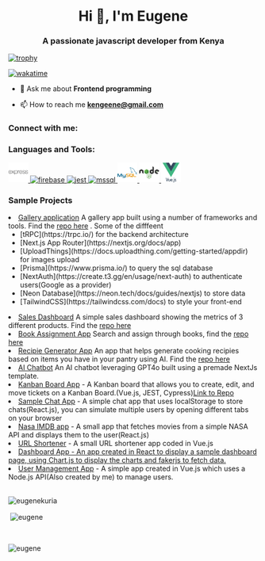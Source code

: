 <h1 align="center">Hi 👋, I'm Eugene</h1>
<h3 align="center">A passionate javascript developer from Kenya</h3>

<!-- <p align="left"> <img src="https://komarev.com/ghpvc/?username=eugenekuria&label=Profile%20views&color=0e75b6&style=flat" alt="eugenekuria" /> </p> -->

[![trophy](https://github-profile-trophy.vercel.app/?username=kengeene)](https://github.com/kengeene/github-profile-trophy)

[![wakatime](https://wakatime.com/badge/user/5ab081a4-6043-4bc2-a698-6c0dddd54c58.svg)](https://wakatime.com/@5ab081a4-6043-4bc2-a698-6c0dddd54c58)

- 💬 Ask me about **Frontend programming**

- 📫 How to reach me **kengeene@gmail.com**

<h3 align="left">Connect with me:</h3>
<p align="left">
</p>

<h3 align="left">Languages and Tools:</h3>

<p align="left"> <a href="https://expressjs.com" target="_blank" rel="noreferrer"> <img src="https://raw.githubusercontent.com/devicons/devicon/master/icons/express/express-original-wordmark.svg" alt="express" width="40" height="40"/> </a> <a href="https://firebase.google.com/" target="_blank" rel="noreferrer"> <img src="https://www.vectorlogo.zone/logos/firebase/firebase-icon.svg" alt="firebase" width="40" height="40"/> </a> <a href="https://jestjs.io" target="_blank" rel="noreferrer"> <img src="https://www.vectorlogo.zone/logos/jestjsio/jestjsio-icon.svg" alt="jest" width="40" height="40"/> </a> <a href="https://www.microsoft.com/en-us/sql-server" target="_blank" rel="noreferrer"> <img src="https://www.svgrepo.com/show/303229/microsoft-sql-server-logo.svg" alt="mssql" width="40" height="40"/> </a> <a href="https://www.mysql.com/" target="_blank" rel="noreferrer"> <img src="https://raw.githubusercontent.com/devicons/devicon/master/icons/mysql/mysql-original-wordmark.svg" alt="mysql" width="40" height="40"/> </a> <a href="https://nodejs.org" target="_blank" rel="noreferrer"> <img src="https://raw.githubusercontent.com/devicons/devicon/master/icons/nodejs/nodejs-original-wordmark.svg" alt="nodejs" width="40" height="40"/> </a> <a href="https://vuejs.org/" target="_blank" rel="noreferrer"> <img src="https://raw.githubusercontent.com/devicons/devicon/master/icons/vuejs/vuejs-original-wordmark.svg" alt="vuejs" width="40" height="40"/> </a> </p>

<h3>Sample Projects</h3
<ul>
     <li>
          <a href="https://gallery-next-app.vercel.app/">Gallery application</a> A gallery app built using a number of frameworks and tools.
          Find the <a href="https://github.com/kengeene/gallery-next-app">repo here</a> . Some of the difffeent
          <ul>
               <li>[tRPC](https://trpc.io/) for the backend architecture</li>
               <li>[Next.js App Router](https://nextjs.org/docs/app)</li>
               <li>[UploadThings](https://docs.uploadthing.com/getting-started/appdir) for images upload</li>
               <li>[Prisma](https://www.prisma.io/) to query the sql database</li>
               <li>[NextAuth](https://create.t3.gg/en/usage/next-auth) to authenticate users(Google as a provider)</li>
               <li>[Neon Database](https://neon.tech/docs/guides/nextjs) to store data</li>
               <li>[TailwindCSS](https://tailwindcss.com/docs) to style your front-end</li>
          </ul>
     </li>
     <li>
          <a href="https://sales-dashboard-react-app.vercel.app/">Sales Dashboard</a> A simple sales dashboard showing the metrics of 3 different products. Find the <a href="https://github.com/kengeene/sales_dashboard-react-app">repo here</a>
     </li>
     <li>
          <a href="https://ello-assignment-react-app.vercel.app">Book Assignment App</a> Search and assign through books, find the <a href="https://github.com/kengeene/ello_assignment-react-app">repo here</a>
     </li>
     <li>
          <a href="https://github.com/kengeene/lhc-react-app/">Recipie Generator App</a> An app that helps generate cooking recipies based on items you have in your pantry using AI. Find the <a href="https://github.com/kengeene/lhc-react-app/">repo here</a>
     </li>
     <li>
          <a href="https://chatbot-nextjs-app.vercel.app/">AI Chatbot</a> An AI chatbot leveraging GPT4o built using a premade NextJs template.
     </li>
     <li>
      <a href="https://jovial-madeleine-2e845c.netlify.app/" target="_blank">Kanban Board App</a> - A Kanban board that allows you to create, edit, and move tickets on a Kanban Board.(Vue.js, JEST, Cypress)<a href="https://github.com/kengeene/kanban-board_vue_app-">Link to Repo</a>
    </li>
  <li><a href="https://github.com/kengeene/chat_react_app/blob/dev/src/components/chat/index.js">Sample Chat App</a> - A simple chat app that uses localStorage to store chats(React.js), you can simulate multiple users by opening different tabs on your browser</li>
  <li><a href="https://github.com/kengeene/nasa-imdb_react_app">Nasa IMDB app</a> - A small app that fetches movies from a simple NASA API and displays them to the user(React.js)</li>
  <li><a href="https://github.com/kengeene/url-shortener_vue_app">URL Shortener</a> - A small URL shortener app coded in Vue.js</li>
  <li><a href="https://github.com/kengeene/melanin_react_app">Dashboard App - An app created in React to display a sample dashboard page, using Chart.js to display the charts and fakerjs to fetch data.</li>
  <li><a href="https://github.com/kengeene/user_management_vue_app">User Management App</a> - A simple app created in Vue.js which uses a Node.js API(Also created by me) to manage users.</li>
 </ul>
<br/>
<p><img align="left" src="https://github-readme-stats.vercel.app/api/top-langs?username=kengeene&show_icons=true&locale=en&layout=compact" alt="eugenekuria" /></p>
<br/>
<p>&nbsp;<img align="center" src="https://github-readme-stats.vercel.app/api?username=kengeene&show_icons=true&locale=en" alt="eugene" /></p>
<br/>
<p><img align="center" src="https://github-readme-streak-stats.herokuapp.com/?user=kengeene&" alt="eugene" /></p>
